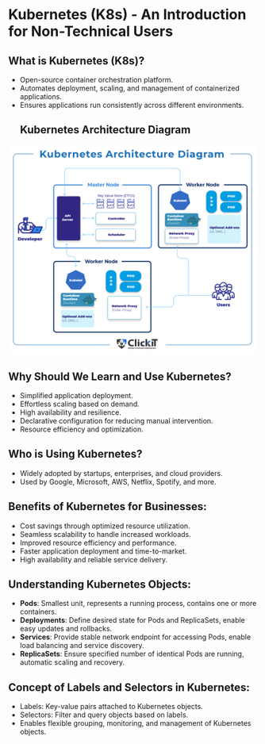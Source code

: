 
# Kubernetes (K8s) - An Introduction for Non-Technical Users

## What is Kubernetes (K8s)?
- Open-source container orchestration platform.
- Automates deployment, scaling, and management of containerized applications.
- Ensures applications run consistently across different environments.
  ## Kubernetes Architecture Diagram

![Kubernetes Architecture](images/Diagram-55.jpg)

## Why Should We Learn and Use Kubernetes?
- Simplified application deployment.
- Effortless scaling based on demand.
- High availability and resilience.
- Declarative configuration for reducing manual intervention.
- Resource efficiency and optimization.

## Who is Using Kubernetes?
- Widely adopted by startups, enterprises, and cloud providers.
- Used by Google, Microsoft, AWS, Netflix, Spotify, and more.

## Benefits of Kubernetes for Businesses:
- Cost savings through optimized resource utilization.
- Seamless scalability to handle increased workloads.
- Improved resource efficiency and performance.
- Faster application deployment and time-to-market.
- High availability and reliable service delivery.

## Understanding Kubernetes Objects:
- **Pods**: Smallest unit, represents a running process, contains one or more containers.
- **Deployments**: Define desired state for Pods and ReplicaSets, enable easy updates and rollbacks.
- **Services**: Provide stable network endpoint for accessing Pods, enable load balancing and service discovery.
- **ReplicaSets**: Ensure specified number of identical Pods are running, automatic scaling and recovery.

## Concept of Labels and Selectors in Kubernetes:
- Labels: Key-value pairs attached to Kubernetes objects.
- Selectors: Filter and query objects based on labels.
- Enables flexible grouping, monitoring, and management of Kubernetes objects.